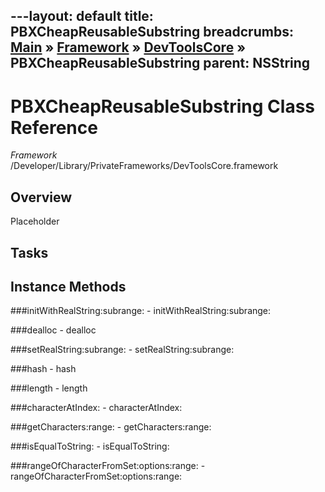 ---layout: default
title: PBXCheapReusableSubstring
breadcrumbs: <a href="/index.html">Main</a> &raquo; <a href="/Frameworks.html">Framework</a> &raquo; <a href="/Frameworks/DevToolsCore.html">DevToolsCore</a> &raquo; PBXCheapReusableSubstring
parent: NSString 
---
# PBXCheapReusableSubstring Class Reference

*Framework* /Developer/Library/PrivateFrameworks/DevToolsCore.framework

## Overview

Placeholder

## Tasks

## Instance Methods

<a name="-initWithRealString:subrange:"></a>
###initWithRealString:subrange:
    - initWithRealString:subrange:

<a name="-dealloc"></a>
###dealloc
    - dealloc

<a name="-setRealString:subrange:"></a>
###setRealString:subrange:
    - setRealString:subrange:

<a name="-hash"></a>
###hash
    - hash

<a name="-length"></a>
###length
    - length

<a name="-characterAtIndex:"></a>
###characterAtIndex:
    - characterAtIndex:

<a name="-getCharacters:range:"></a>
###getCharacters:range:
    - getCharacters:range:

<a name="-isEqualToString:"></a>
###isEqualToString:
    - isEqualToString:

<a name="-rangeOfCharacterFromSet:options:range:"></a>
###rangeOfCharacterFromSet:options:range:
    - rangeOfCharacterFromSet:options:range:

